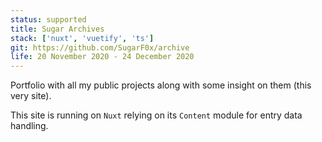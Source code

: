 ```yaml
---
status: supported
title: Sugar Archives
stack: ['nuxt', 'vuetify', 'ts']
git: https://github.com/SugarF0x/archive
life: 20 November 2020 - 24 December 2020
---
```

Portfolio with all my public projects along with some insight on them (this very site).
<!--more-->
This site is running on `Nuxt` relying on its `Content` module for entry data handling.
